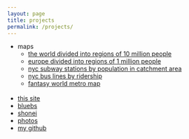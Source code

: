 ```yaml
---
layout: page
title: projects
permalink: /projects/
---
```


- maps
    - [the world divided into regions of 10 million people](/assets/world10mfull.png)
    - [europe divided into regions of 1 million people](/assets/euro1m.png)
    - [nyc subway stations by population in catchment area](/assets/nycvoronoi.png)
    - [nyc bus lines by ridership](/assets/bus.png)
    - [fantasy world metro map](/assets/worldtrain.png)
<br><br>
- [this site](site)
- [bluebs](https://circularsquare.github.io/bluebs/) 
- [shonei](shonei)
- [photos](/photos)
- [my github](https://github.com/circularsquare)